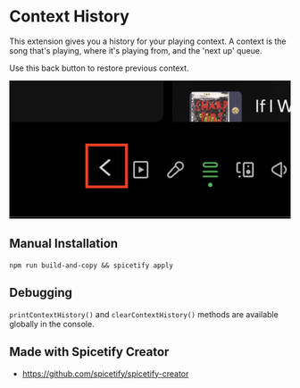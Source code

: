 # Context History

This extension gives you a history for your playing context. A context is the song that's playing, where it's playing from, and the 'next up' queue.

Use this back button to restore previous context.

![Preview screenshot](screenshots/preview.png)

## Manual Installation

```
npm run build-and-copy && spicetify apply
```

## Debugging

`printContextHistory()` and `clearContextHistory()` methods are available globally in the console.

## Made with Spicetify Creator

-   https://github.com/spicetify/spicetify-creator
